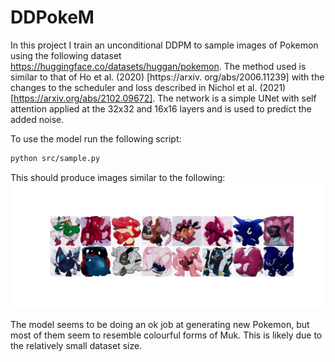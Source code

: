 # DDPokeM
In this project I train an unconditional DDPM to sample images of Pokemon 
using the following dataset https://huggingface.co/datasets/huggan/pokemon. 
The method used is similar to that of Ho et al. (2020) [https://arxiv.
org/abs/2006.11239] with the changes to the scheduler and loss described in
Nichol et al. (2021) [https://arxiv.org/abs/2102.09672]. The network is 
a simple UNet with self attention applied at the 32x32 and 16x16 layers and is 
used to predict the added noise. 

To use the model run the following script:
```bash
python src/sample.py
```
This should produce images similar to the following:
![plot](./results/pokemon.png)

The model seems to be doing an ok job at generating new Pokemon, but most of 
them seem to resemble colourful forms of Muk. This is likely due to the 
relatively small dataset size.
